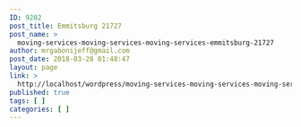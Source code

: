 ```yaml
---
ID: 9202
post_title: Emmitsburg 21727
post_name: >
  moving-services-moving-services-moving-services-emmitsburg-21727
author: mrgabonijeff@gmail.com
post_date: 2018-03-28 01:48:47
layout: page
link: >
  http://localhost/wordpress/moving-services-moving-services-moving-services-emmitsburg-21727/
published: true
tags: [ ]
categories: [ ]
---
```

